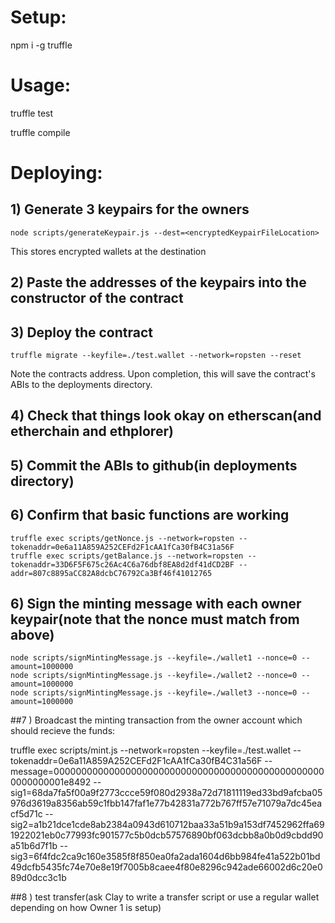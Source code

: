 # Setup:

npm i -g truffle

# Usage:

truffle test

truffle compile

# Deploying:

## 1) Generate 3 keypairs for the owners

```
node scripts/generateKeypair.js --dest=<encryptedKeypairFileLocation>
```

This stores encrypted wallets at the destination

## 2) Paste the addresses of the keypairs into the constructor of the contract

## 3) Deploy the contract

```
truffle migrate --keyfile=./test.wallet --network=ropsten --reset
```

Note the contracts address. Upon completion, this will save the contract's ABIs to the deployments directory.

## 4) Check that things look okay on etherscan(and etherchain and ethplorer)

## 5) Commit the ABIs to github(in deployments directory)

## 6) Confirm that basic functions are working

```
truffle exec scripts/getNonce.js --network=ropsten --tokenaddr=0e6a11A859A252CEFd2F1cAA1fCa30fB4C31a56F
truffle exec scripts/getBalance.js --network=ropsten --tokenaddr=33D6F5F675c26Ac4C6a76dbf8EA8d2df41dCD2BF --addr=807c8895aCC82A8dcbC76792Ca3Bf46f41012765
```

## 6) Sign the minting message with each owner keypair(note that the nonce must match from above)
```
node scripts/signMintingMessage.js --keyfile=./wallet1 --nonce=0 --amount=1000000
node scripts/signMintingMessage.js --keyfile=./wallet2 --nonce=0 --amount=1000000
node scripts/signMintingMessage.js --keyfile=./wallet3 --nonce=0 --amount=1000000
```

##7 ) Broadcast the minting transaction from the owner account which should recieve the funds:

truffle exec scripts/mint.js --network=ropsten --keyfile=./test.wallet --tokenaddr=0e6a11A859A252CEFd2F1cAA1fCa30fB4C31a56F --message=00000000000000000000000000000000000000000000000000000000001e8492 --sig1=68da7fa5f00a9f2773ccce59f080d2938a72d71811119ed33bd9afcba05976d3619a8356ab59c1fbb147faf1e77b42831a772b767ff57e71079a7dc45eacf5d71c --sig2=a1b21dce1cde8ab2384a0943d610712baa33a51b9a153df7452962ffa691922021eb0c77993fc901577c5b0dcb57576890bf063dcbb8a0b0d9cbdd90a51b6d7f1b --sig3=6f4fdc2ca9c160e3585f8f850ea0fa2ada1604d6bb984fe41a522b01bd49dcfb5435fc74e70e8e19f7005b8caee4f80e8296c942ade66002d6c20e089d0dcc3c1b

##8 ) test transfer(ask Clay to write a transfer script or use a regular wallet depending on how Owner 1 is setup)

